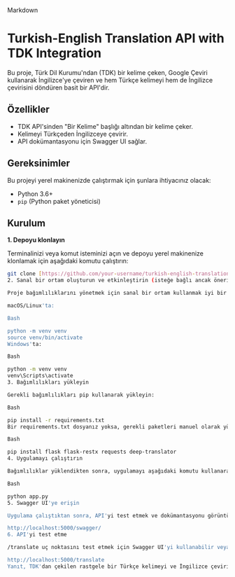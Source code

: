 Markdown

# Turkish-English Translation API with TDK Integration

Bu proje, Türk Dil Kurumu'ndan (TDK) bir kelime çeken, Google Çeviri kullanarak İngilizce'ye çeviren ve hem Türkçe kelimeyi hem de İngilizce çevirisini döndüren basit bir API'dir.

## Özellikler

*   TDK API'sinden "Bir Kelime" başlığı altından bir kelime çeker.
*   Kelimeyi Türkçeden İngilizceye çevirir.
*   API dokümantasyonu için Swagger UI sağlar.

## Gereksinimler

Bu projeyi yerel makinenizde çalıştırmak için şunlara ihtiyacınız olacak:

*   Python 3.6+
*   `pip` (Python paket yöneticisi)

## Kurulum

**1. Depoyu klonlayın**

Terminalinizi veya komut isteminizi açın ve depoyu yerel makinenize klonlamak için aşağıdaki komutu çalıştırın:

```bash
git clone [https://github.com/your-username/turkish-english-translation-api.git](https://github.com/your-username/turkish-english-translation-api.git)
2. Sanal bir ortam oluşturun ve etkinleştirin (isteğe bağlı ancak önerilir)

Proje bağımlılıklarını yönetmek için sanal bir ortam kullanmak iyi bir uygulamadır. İşte nasıl oluşturulacağı ve etkinleştirileceği:

macOS/Linux'ta:

Bash

python -m venv venv
source venv/bin/activate
Windows'ta:

Bash

python -m venv venv
venv\Scripts\activate
3. Bağımlılıkları yükleyin

Gerekli bağımlılıkları pip kullanarak yükleyin:

Bash

pip install -r requirements.txt
Bir requirements.txt dosyanız yoksa, gerekli paketleri manuel olarak yükleyebilirsiniz:

Bash

pip install flask flask-restx requests deep-translator
4. Uygulamayı çalıştırın

Bağımlılıklar yüklendikten sonra, uygulamayı aşağıdaki komutu kullanarak çalıştırabilirsiniz:

Bash

python app.py
5. Swagger UI'ye erişin

Uygulama çalıştıktan sonra, API'yi test etmek ve dokümantasyonu görüntülemek için şu adresten Swagger UI'ye erişebilirsiniz:

http://localhost:5000/swagger/
6. API'yi test etme

/translate uç noktasını test etmek için Swagger UI'yi kullanabilir veya basitçe şu adrese bir GET isteği gönderebilirsiniz:

http://localhost:5000/translate
Yanıt, TDK'dan çekilen rastgele bir Türkçe kelimeyi ve İngilizce çevirisini içerecektir.
